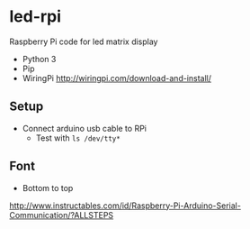 # led-rpi
Raspberry Pi code for led matrix display

+ Python 3
+ Pip
+ WiringPi http://wiringpi.com/download-and-install/

## Setup
+ Connect arduino usb cable to RPi
	+ Test with `ls /dev/tty*`

## Font
+ Bottom to top

http://www.instructables.com/id/Raspberry-Pi-Arduino-Serial-Communication/?ALLSTEPS